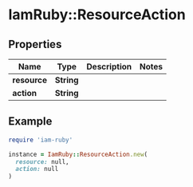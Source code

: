 # IamRuby::ResourceAction

## Properties

| Name | Type | Description | Notes |
| ---- | ---- | ----------- | ----- |
| **resource** | **String** |  |  |
| **action** | **String** |  |  |

## Example

```ruby
require 'iam-ruby'

instance = IamRuby::ResourceAction.new(
  resource: null,
  action: null
)
```

